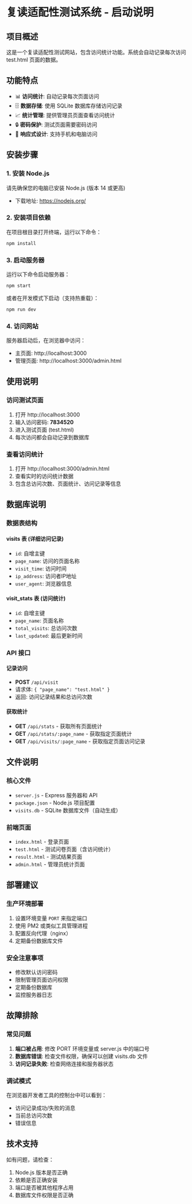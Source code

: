 # 复读适配性测试系统 - 启动说明

## 项目概述
这是一个复读适配性测试网站，包含访问统计功能。系统会自动记录每次访问 test.html 页面的数据。

## 功能特点
- 📊 **访问统计**: 自动记录每次页面访问
- 🗄️ **数据存储**: 使用 SQLite 数据库存储访问记录
- 📈 **统计管理**: 提供管理员页面查看访问统计
- 🔒 **密码保护**: 测试页面需要密码访问
- 📱 **响应式设计**: 支持手机和电脑访问

## 安装步骤

### 1. 安装 Node.js
请先确保您的电脑已安装 Node.js (版本 14 或更高)
- 下载地址: https://nodejs.org/

### 2. 安装项目依赖
在项目根目录打开终端，运行以下命令：

```bash
npm install
```

### 3. 启动服务器
运行以下命令启动服务器：

```bash
npm start
```

或者在开发模式下启动（支持热重载）：

```bash
npm run dev
```

### 4. 访问网站
服务器启动后，在浏览器中访问：
- 主页面: http://localhost:3000
- 管理页面: http://localhost:3000/admin.html

## 使用说明

### 访问测试页面
1. 打开 http://localhost:3000
2. 输入访问密码: **7834520**
3. 进入测试页面 (test.html)
4. 每次访问都会自动记录到数据库

### 查看访问统计
1. 打开 http://localhost:3000/admin.html
2. 查看实时的访问统计数据
3. 包含总访问次数、页面统计、访问记录等信息

## 数据库说明

### 数据表结构

#### visits 表 (详细访问记录)
- `id`: 自增主键
- `page_name`: 访问的页面名称
- `visit_time`: 访问时间
- `ip_address`: 访问者IP地址
- `user_agent`: 浏览器信息

#### visit_stats 表 (访问统计)
- `id`: 自增主键
- `page_name`: 页面名称
- `total_visits`: 总访问次数
- `last_updated`: 最后更新时间

### API 接口

#### 记录访问
- **POST** `/api/visit`
- 请求体: `{ "page_name": "test.html" }`
- 返回: 访问记录结果和总访问次数

#### 获取统计
- **GET** `/api/stats` - 获取所有页面统计
- **GET** `/api/stats/:page_name` - 获取指定页面统计
- **GET** `/api/visits/:page_name` - 获取指定页面访问记录

## 文件说明

### 核心文件
- `server.js` - Express 服务器和 API
- `package.json` - Node.js 项目配置
- `visits.db` - SQLite 数据库文件（自动生成）

### 前端页面
- `index.html` - 登录页面
- `test.html` - 测试问卷页面（含访问统计）
- `result.html` - 测试结果页面
- `admin.html` - 管理员统计页面

## 部署建议

### 生产环境部署
1. 设置环境变量 `PORT` 来指定端口
2. 使用 PM2 或类似工具管理进程
3. 配置反向代理（nginx）
4. 定期备份数据库文件

### 安全注意事项
- 修改默认访问密码
- 限制管理页面访问权限
- 定期备份数据库
- 监控服务器日志

## 故障排除

### 常见问题
1. **端口被占用**: 修改 PORT 环境变量或 server.js 中的端口号
2. **数据库错误**: 检查文件权限，确保可以创建 visits.db 文件
3. **访问记录失败**: 检查网络连接和服务器状态

### 调试模式
在浏览器开发者工具的控制台中可以看到：
- 访问记录成功/失败的消息
- 当前总访问次数
- 错误信息

## 技术支持
如有问题，请检查：
1. Node.js 版本是否正确
2. 依赖是否正确安装
3. 端口是否被其他程序占用
4. 数据库文件权限是否正确 
